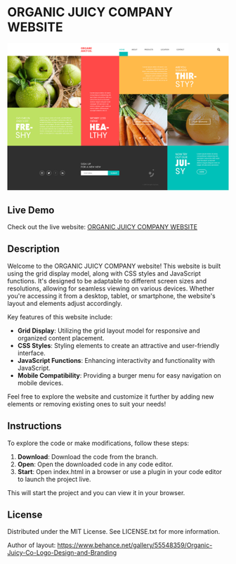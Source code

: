 # ORGANIC JUICY COMPANY WEBSITE
<img src="organic-website.jpg">

## Live Demo
Check out the live website: [ORGANIC JUICY COMPANY WEBSITE](https://organic-juicy-com.netlify.app/)

## Description
Welcome to the ORGANIC JUICY COMPANY website! This website is built using the grid display model, along with CSS styles and JavaScript functions. It's designed to be adaptable to different screen sizes and resolutions, allowing for seamless viewing on various devices. Whether you're accessing it from a desktop, tablet, or smartphone, the website's layout and elements adjust accordingly.

Key features of this website include:

- **Grid Display**: Utilizing the grid layout model for responsive and organized content placement.
- **CSS Styles**: Styling elements to create an attractive and user-friendly interface.
- **JavaScript Functions**: Enhancing interactivity and functionality with JavaScript.
- **Mobile Compatibility**: Providing a burger menu for easy navigation on mobile devices.

Feel free to explore the website and customize it further by adding new elements or removing existing ones to suit your needs!

## Instructions
To explore the code or make modifications, follow these steps:

1. **Download**: Download the code from the branch.
2. **Open**: Open the downloaded code in any code editor.
3. **Start**: Open index.html in a browser or use a plugin in your code editor to launch the project live.

This will start the project and you can view it in your browser.

## License
Distributed under the MIT License. See LICENSE.txt for more information.

Author of layout: https://www.behance.net/gallery/55548359/Organic-Juicy-Co-Logo-Design-and-Branding
